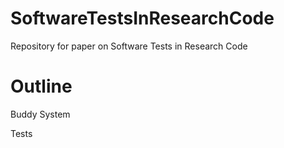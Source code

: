 # SoftwareTestsInResearchCode
Repository for paper on Software Tests in Research Code

# Outline

Buddy System

Tests






